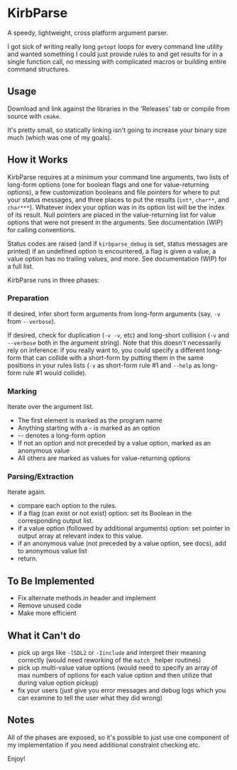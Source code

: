 # KirbParse
A speedy, lightweight, cross platform argument parser. 

I got sick of writing really long `getopt` loops for every command line utility and wanted something I could just provide rules to and get results for in a single function call, no messing with complicated macros or building entire command structures.

## Usage
Download and link against the libraries in the 'Releases' tab or compile from source with `cmake`.  

It's pretty small, so statically linking isn't going to increase your binary size much (which was one of my goals). 

## How it Works
KirbParse requires at a minimum your command line arguments, two lists of long-form options (one for boolean flags and one for value-returning options), a few customization booleans and file pointers for where to put your status messages, and three places to put the results (`int*`, `char**`, and `char***`). Whatever index your option was in its option list will be the index of its result. Null pointers are placed in the value-returning list for value options that were not present in the arguments. See documentation (WIP) for calling conventions.

Status codes are raised (and if `kirbparse_debug` is set, status messages are printed) if an undefined option is encountered, a flag is given a value, a value option has no trailing values, and more. See documentation (WIP) for a full list.

KirbParse runs in three phases:

### Preparation
If desired, infer short form arguments from long-form arguments (say, `-v` from `--verbose`).

If desired, check for duplication (`-v -v`, etc) and long-short collision (`-v` and `--verbose` both in the argument string). Note that this doesn't necessarily rely on inference: if you really want to, you could specify a different long-form that can collide with a short-form by putting them in the same positions in your rules lists (`-v` as short-form rule #1 and `--help` as long-form rule #1 would collide). 

### Marking
Iterate over the argument list. 
* The first element is marked as the program name
* Anything starting with a - is marked as an option
* -- denotes a long-form option
* If not an option and not preceded by a value option, marked as an anonymous value
* All others are marked as values for value-returning options

### Parsing/Extraction
Iterate again.
* compare each option to the rules. 
* if a flag (can exist or not exist) option: set its Boolean in the corresponding output list. 
* if a value option (followed by additional arguments) option: set pointer in output array at relevant index to this value.
* if an anonymous value (not preceded by a value option, see docs), add to anonymous value list
* return. 


## To Be Implemented
* Fix alternate methods in header and implement
* Remove unused code
* Make more efficient

## What it Can't do
* pick up args like `-lSDL2` or `-Iinclude` and interpret their meaning correctly (would need reworking of the `match_` helper routines)
* pick up multi-value value options (would need to specify an array of max numbers of options for each value option and then utilize that during value option pickup)
* fix your users (just give you error messages and debug logs which you can examine to tell the user what they did wrong) 

## Notes
All of the phases are exposed, so it's possible to just use one component of my implementation if you need additional constraint checking etc.

Enjoy!
